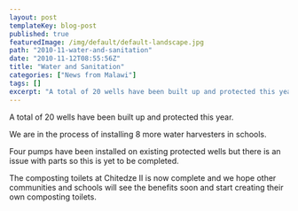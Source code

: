 ```yaml
---
layout: post
templateKey: blog-post
published: true
featuredImage: /img/default/default-landscape.jpg
path: "2010-11-water-and-sanitation"
date: "2010-11-12T08:55:56Z"
title: "Water and Sanitation"
categories: ["News from Malawi"]
tags: []
excerpt: "A total of 20 wells have been built up and protected this year.We are in the process of installing ..."
---
```


A total of 20 wells have been built up and protected this year.

We are in the process of installing 8 more water harvesters in schools.

Four pumps have been installed on existing protected wells but there is an issue with parts so this is yet to be completed.

The composting toilets at Chitedze II is now complete and we hope other communities and schools will see the benefits soon and start creating their own composting toilets.
